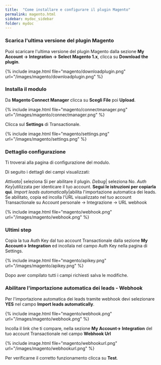 ```yaml
---
title:  "Come installare e configurare il plugin Magento"
permalink: magento.html
sidebar: mydoc_sidebar
folder: mydoc
---
```


### Scarica l'ultima versione del plugin Magento
 Puoi scaricare l'ultima versione del plugin Magento dalla sezione **My Account -> Integration -> Select Magento 1.x**, clicca su **Download the plugin**.

{% include image.html file="magento/downloadplugin.png" url="/images/magento/downloadplugin.png" %}

### Installa il modulo

Da **Magento Connect Manager** clicca su **Scegli File** poi **Upload**.

{% include image.html file="magento/connectmanager.png" url="/images/magento/connectmanager.png" %}

Clicca sul **Settings** di Transactionale.

{% include image.html file="magento/settings.png" url="/images/magento/settings.png" %}

### Dettaglio configurazione

Ti troverai alla pagina di configurazione del modulo.

Di seguito i dettagli dei campi visualizzati:

*Attivato*| seleziona Si per abilitare il plugin.
*Debug*| seleziona No.
*Auth Key*|utilizzata per identicare il tuo account. **Segui le istruzioni per copiarla qui**.
*Import leads automatically*|abilita l'importazione automatica dei leads. Se abilitato, copia ed incolla l'URL visualizzato nel tuo account Transactionale su Account personale -> Integrazione -> URL webhook

{% include image.html file="magento/webhook.png" url="/images/magento/webhook.png" %}


### Ultimi step

Copia la tua Auth Key dal tuo account Transactionale dalla sezione **My Account-> Integration** ed incollala nel campo Auth Key nella pagina di Settings.

{% include image.html file="magento/apikey.png" url="/images/magento/apikey.png" %}

Dopo aver compilato tutti i campi richiesti salva le modifiche.


### Abilitare l'importazione automatica dei leads - Webhook

Per l'importazione automatica dei leads tramite webhook devi selezionare **YES** nel campo **Import leads automatically**.

{% include image.html file="magento/webhook.png" url="/images/magento/webhook.png" %}

Incolla il link che ti compare, nella sezione  **My Account-> Integration** del tuo account Transactionale nel campo **Webhook Url**

{% include image.html file="magento/webhookurl.png" url="/images/magento/webhookurl.png" %}

Per verificarne il corretto funzionamento clicca su **Test**.